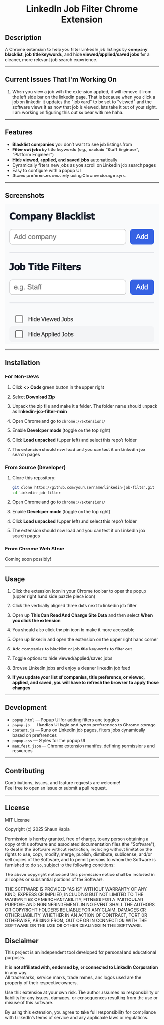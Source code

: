 <h1 align="center">LinkedIn Job Filter Chrome Extension</h1>

## Description

A Chrome extension to help you filter LinkedIn job listings by **company blacklist**, **job title keywords**, and hide **viewed/applied/saved jobs** for a cleaner, more relevant job search experience.

---

## Current Issues That I'm Working On

1. When you view a job with the extension applied, it will remove it from the left side bar on the linkedin page. That is because when you click a job on linkedin it updates the "job card" to be set to "viewed" and the software views it as now that job is viewed, lets take it out of your sight. I am working on figuring this out so bear with me haha.

---

## Features

- **Blacklist companies** you don’t want to see job listings from
- **Filter out jobs** by title keywords (e.g., exclude “Staff Engineer”, “Platform Engineer”)
- **Hide viewed, applied, and saved jobs** automatically
- Dynamically filters new jobs as you scroll on LinkedIn job search pages
- Easy to configure with a popup UI
- Stores preferences securely using Chrome storage sync

---

## Screenshots

![What it looks like](Job-Filter-README-Image.png)

---

## Installation

### For Non-Devs

1. Click **<> Code** green button in the upper right

2. Select **Download Zip**

3. Unpack the zip file and make it a folder. The folder name should unpack as **linkedin-job-filter-main**

4. Open Chrome and go to `chrome://extensions/`

5. Enable **Developer mode** (toggle on the top right)

6. Click **Load unpacked** (Upper left) and select this repo’s folder

7. The extension should now load and you can test it on LinkedIn job search pages

### From Source (Developer)

1. Clone this repository:

   ```bash
   git clone https://github.com/yourusername/linkedin-job-filter.git
   cd linkedin-job-filter
   ```

2. Open Chrome and go to `chrome://extensions/`

3. Enable **Developer mode** (toggle on the top right)

4. Click **Load unpacked** (Upper left) and select this repo’s folder

5. The extension should now load and you can test it on LinkedIn job search pages

### From Chrome Web Store

Coming soon possibly!

---

## Usage

1. Click the extension icon in your Chrome toolbar to open the popup (upper right hand side puzzle piece icon)

2. Click the vertically aligned three dots next to linkedin job filter

3. Open up **This Can Read And Change Site Data** and then select **When you click the extension**

4. You should also click the pin icon to make it more accessible

5. Open up linkedin and open the extension on the upper right hand corner

6. Add companies to blacklist or job title keywords to filter out

7. Toggle options to hide viewed/applied/saved jobs

8. Browse LinkedIn jobs and enjoy a cleaner linkedin job feed

9. **If you update your list of companies, title preference, or viewed, applied, and saved, you will have to refresh the browser to apply those changes**

---

## Development

- `popup.html` — Popup UI for adding filters and toggles
- `popup.js` — Handles UI logic and syncs preferences to Chrome storage
- `content.js` — Runs on LinkedIn job pages, filters jobs dynamically based on preferences
- `popup.css` — Styles for the popup UI
- `manifest.json` — Chrome extension manifest defining permissions and resources

---

## Contributing

Contributions, issues, and feature requests are welcome!  
Feel free to open an issue or submit a pull request.

---

## License

MIT License

Copyright (c) 2025 Shaun Kapla

Permission is hereby granted, free of charge, to any person obtaining a copy
of this software and associated documentation files (the "Software"), to deal
in the Software without restriction, including without limitation the rights
to use, copy, modify, merge, publish, distribute, sublicense, and/or sell
copies of the Software, and to permit persons to whom the Software is
furnished to do so, subject to the following conditions:

The above copyright notice and this permission notice shall be included in all
copies or substantial portions of the Software.

THE SOFTWARE IS PROVIDED "AS IS", WITHOUT WARRANTY OF ANY KIND, EXPRESS OR
IMPLIED, INCLUDING BUT NOT LIMITED TO THE WARRANTIES OF MERCHANTABILITY,
FITNESS FOR A PARTICULAR PURPOSE AND NONINFRINGEMENT. IN NO EVENT SHALL THE
AUTHORS OR COPYRIGHT HOLDERS BE LIABLE FOR ANY CLAIM, DAMAGES OR OTHER
LIABILITY, WHETHER IN AN ACTION OF CONTRACT, TORT OR OTHERWISE, ARISING FROM,
OUT OF OR IN CONNECTION WITH THE SOFTWARE OR THE USE OR OTHER DEALINGS IN THE
SOFTWARE.

## Disclaimer

This project is an independent tool developed for personal and educational purposes.

It is **not affiliated with, endorsed by, or connected to LinkedIn Corporation** in any way.  
All trademarks, service marks, trade names, and logos used are the property of their respective owners.

Use this extension at your own risk. The author assumes no responsibility or liability for any issues, damages, or consequences resulting from the use or misuse of this software.

By using this extension, you agree to take full responsibility for compliance with LinkedIn’s terms of service and any applicable laws or regulations.
